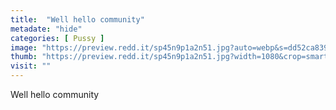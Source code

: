 ```yaml
---
title:  "Well hello community"
metadate: "hide"
categories: [ Pussy ]
image: "https://preview.redd.it/sp45n9p1a2n51.jpg?auto=webp&s=dd52ca83955483b0dbcd6c6c81a900eea1a1961a"
thumb: "https://preview.redd.it/sp45n9p1a2n51.jpg?width=1080&crop=smart&auto=webp&s=c97569328913907c7fbcd4b4dd7fc732637e6a89"
visit: ""
---
```

Well hello community
